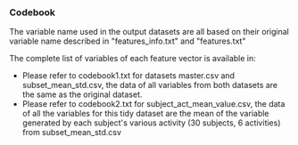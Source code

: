 ### Codebook

The variable name used in the output datasets are all based on their original variable name described in "features_info.txt" and "features.txt"


The complete list of variables of each feature vector is available in:
* Please refer to codebook1.txt for datasets master.csv and subset_mean_std.csv, the data of all variables from both datasets are the same as the original dataset.
* Please refer to codebook2.txt for subject_act_mean_value.csv, the data of all the variables for this tidy dataset are the mean of the variable generated by each subject's various activity (30 subjects, 6 activities) from subset_mean_std.csv